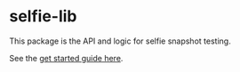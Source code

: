 # selfie-lib

This package is the API and logic for selfie snapshot testing.

See the [get started guide here](https://selfie.dev/py/get-started).
